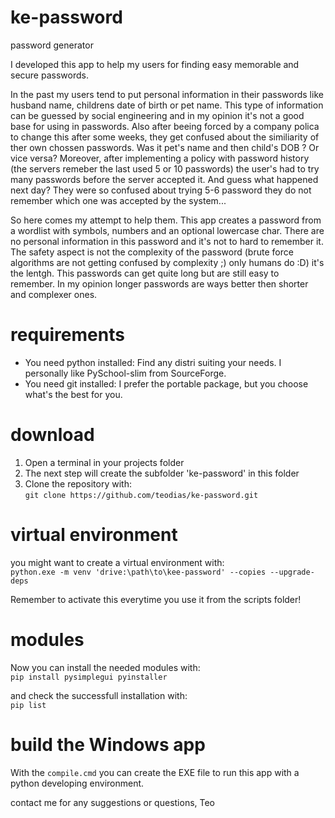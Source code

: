# ke-password
password generator

I developed this app to help my users for finding easy memorable and secure passwords.

In the past my users tend to put personal information in their passwords like husband name, childrens date of birth or pet name.
This type of information can be guessed by social engineering and in my opinion it's not a good base for using in passwords.
Also after beeing forced by a company polica to change this after some weeks, they get confused about the similiarity of ther own chossen passwords.
Was it pet's name and then child's DOB ? Or vice versa?
Moreover, after implementing a policy with password history (the servers remeber the last used 5 or 10 passwords) the user's had to try many passwords before the server accepted it.
And guess what happened next day? They were so confused about trying 5-6 password they do not remember which one was accepted by the system...

So here comes my attempt to help them.
This app creates a password from a wordlist with symbols, numbers and an optional lowercase char.
There are no personal information in this password and it's not to hard to remember it.
The safety aspect is not the complexity of the password (brute force algorithms are not getting confused by complexity ;) only humans do :D) it's the lentgh.
This passwords can get quite long but are still easy to remember.
In my opinion longer passwords are ways better then shorter and complexer ones.

# requirements
- You need python installed: Find any distri suiting your needs. I personally like PySchool-slim from SourceForge.
- You need git installed: I prefer the portable package, but you choose what's the best for you.

# download

1. Open a terminal in your projects folder
2. The next step will create the subfolder 'ke-password' in this folder
3. Clone the repository with:  
```git clone https://github.com/teodias/ke-password.git```

# virtual environment
you might want to create a virtual environment with:  
```python.exe -m venv 'drive:\path\to\kee-password' --copies --upgrade-deps```

Remember to activate this everytime you use it from the scripts folder!

# modules
Now you can install the needed modules with:  
```pip install pysimplegui pyinstaller```

and check the successfull installation with:  
```pip list```

# build the Windows app
With the `compile.cmd` you can create the EXE file to run this app with a python developing environment.


contact me for any suggestions or questions,
Teo